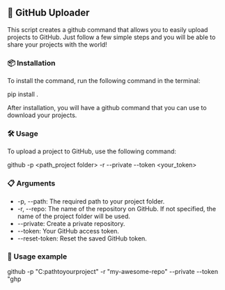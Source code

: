## 🌟 GitHub Uploader

This script creates a github command that allows you to easily upload projects to GitHub. Just follow a few simple steps and you will be able to share your projects with the world!

### 📦 Installation

To install the command, run the following command in the terminal:

pip install .


After installation, you will have a github command that you can use to download your projects.

### 🛠️ Usage

To upload a project to GitHub, use the following command:

github -p <path_project folder> -r <repository name> --private --token <your_token>


### 📋 Arguments

- -p, --path: The required path to your project folder.
- -r, --repo: The name of the repository on GitHub. If not specified, the name of the project folder will be used.
- --private: Create a private repository.
- --token: Your GitHub access token.
- --reset-token: Reset the saved GitHub token.

### 🎉 Usage example

github -p "C:pathtoyourproject" -r "my-awesome-repo" --private --token "ghp
